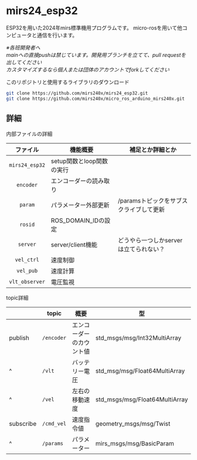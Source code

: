 # mirs24_esp32

ESP32を用いた2024年mirs標準機用プログラムです。
micro-rosを用いて他コンピュータと通信を行います。

*※各班開発者へ*\
*mainへの直接pushは禁じています。開発用ブランチを立てて、pull requestを出してください*\
*カスタマイズするなら個人または団体のアカウントでforkしてください*

このリポジトリと使用するライブラリのダウンロード
```bash
git clone https://github.com/mirs240x/mirs24_esp32.git
git clone https://github.com/mirs240x/micro_ros_arduino_mirs240x.git
```

## 詳細
内部ファイルの詳細

| ファイル | 機能概要 | 補足とか詳細とか |
| :---: | --- | --- |
| `mirs24_esp32` | setup関数とloop関数の実行 | |
| `encoder` | エンコーダーの読み取り | |
| `param` | パラメーター外部更新 | /paramsトピックをサブスクライブして更新 |
| `rosid` | ROS_DOMAIN_IDの設定 | |
| `server` | server/client機能 | どうやら一つしかserverは立てられない？ |
| `vel_ctrl` | 速度制御 ||
| `vel_pub` | 速度計算 ||
| `vlt_observer` | 電圧監視 |

topic詳細

|  | topic | 概要 | 型 |
| --- | --- | --- | --- |
| publish | `/encoder` | エンコーダーのカウント値 | std_msgs/msg/Int32MultiArray |
| ^ | `/vlt` | バッテリー電圧 | std_msg/msg/Float64MultiArray |
| ^ | `/vel` | 左右の移動速度 | std_msgs/msg/Float64MultiArray |
| subscribe | `/cmd_vel` | 速度指令値 | geometry_msgs/msg/Twist |
| ^ | `/params` | パラメーター | mirs_msgs/msg/BasicParam | 

